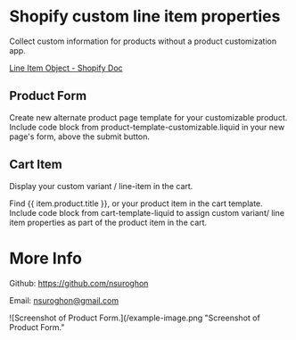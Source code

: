 # Shopify custom line item properties

Collect custom information for products without a product customization app.

[Line Item Object - Shopify Doc](https://shopify.dev/api/liquid/objects/line_item)

## Product Form

Create new alternate product page template for your customizable product.
Include code block from product-template-customizable.liquid in your new page's form, above the submit button. 

## Cart Item

Display your custom variant / line-item in the cart. 

Find {{ item.product.title }}, or your product item in the cart template. 
Include code block from cart-template-liquid to assign custom variant/ line item properties as part of the product item in the cart. 

# More Info
Github: https://github.com/nsuroghon

Email: nsuroghon@gmail.com

![Screenshot of Product Form.](/example-image.png "Screenshot of Product Form."